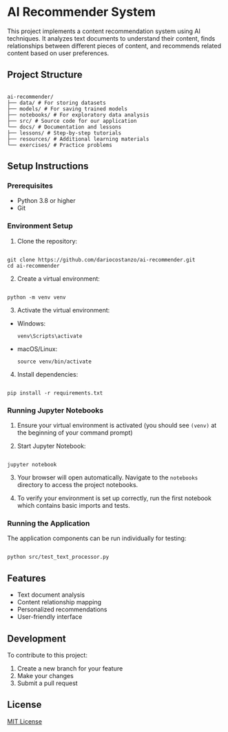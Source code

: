 # AI Recommender System

This project implements a content recommendation system using AI techniques. It analyzes text documents to understand their content, finds relationships between different pieces of content, and recommends related content based on user preferences.

## Project Structure

```

ai-recommender/
├── data/ # For storing datasets
├── models/ # For saving trained models
├── notebooks/ # For exploratory data analysis
├── src/ # Source code for our application
└── docs/ # Documentation and lessons
├── lessons/ # Step-by-step tutorials
├── resources/ # Additional learning materials
└── exercises/ # Practice problems

```

## Setup Instructions

### Prerequisites

- Python 3.8 or higher
- Git

### Environment Setup

1. Clone the repository:

```

git clone https://github.com/dariocostanzo/ai-recommender.git
cd ai-recommender

```

2. Create a virtual environment:

```

python -m venv venv

```

3. Activate the virtual environment:

- Windows:
  ```
  venv\Scripts\activate
  ```
- macOS/Linux:
  ```
  source venv/bin/activate
  ```

4. Install dependencies:

```

pip install -r requirements.txt

```

### Running Jupyter Notebooks

1. Ensure your virtual environment is activated (you should see `(venv)` at the beginning of your command prompt)

2. Start Jupyter Notebook:

```

jupyter notebook

```

3. Your browser will open automatically. Navigate to the `notebooks` directory to access the project notebooks.

4. To verify your environment is set up correctly, run the first notebook which contains basic imports and tests.

### Running the Application

The application components can be run individually for testing:

```

python src/test_text_processor.py

```

## Features

- Text document analysis
- Content relationship mapping
- Personalized recommendations
- User-friendly interface

## Development

To contribute to this project:

1. Create a new branch for your feature
2. Make your changes
3. Submit a pull request

## License

[MIT License](LICENSE)
